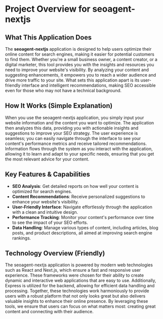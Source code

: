 # Project Overview for seoagent-nextjs

## What This Application Does
The **seoagent-nextjs** application is designed to help users optimize their online content for search engines, making it easier for potential customers to find them. Whether you're a small business owner, a content creator, or a digital marketer, this tool provides you with the insights and resources you need to improve your website's visibility. By analyzing your content and suggesting enhancements, it empowers you to reach a wider audience and drive more traffic to your site. What sets this application apart is its user-friendly interface and intelligent recommendations, making SEO accessible even for those who may not have a technical background.

## How It Works (Simple Explanation)
When you use the seoagent-nextjs application, you simply input your website information and the content you want to optimize. The application then analyzes this data, providing you with actionable insights and suggestions to improve your SEO strategy. The user experience is seamless; you can easily navigate through the interface to see your content's performance metrics and receive tailored recommendations. Information flows through the system as you interact with the application, allowing it to learn and adapt to your specific needs, ensuring that you get the most relevant advice for your content.

## Key Features & Capabilities
- **SEO Analysis**: Get detailed reports on how well your content is optimized for search engines.
- **Content Recommendations**: Receive personalized suggestions to enhance your website's visibility.
- **User-Friendly Interface**: Navigate effortlessly through the application with a clean and intuitive design.
- **Performance Tracking**: Monitor your content's performance over time to see the impact of your SEO efforts.
- **Data Handling**: Manage various types of content, including articles, blog posts, and product descriptions, all aimed at improving search engine rankings.

## Technology Overview (Friendly)
The seoagent-nextjs application is powered by modern web technologies such as React and Next.js, which ensure a fast and responsive user experience. These frameworks were chosen for their ability to create dynamic and interactive web applications that are easy to use. Additionally, Express is utilized for the backend, allowing for efficient data handling and processing. Together, these technologies work harmoniously to provide users with a robust platform that not only looks great but also delivers valuable insights to enhance their online presence. By leveraging these tools, we ensure that users can focus on what matters most: creating great content and connecting with their audience.